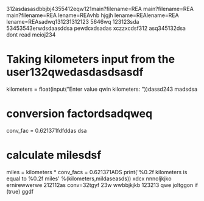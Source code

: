 312asdasasdbbjbj4355412eqw121main?filename=REA
main?filename=REA
main?filename=REA
lename=REAvhb hjgjh
lename=REAlename=REA
lename=REAsadwq131231312123
5646wq
123123sda
53453543erwdsdaasddsa
pewdcxdsadas
xczzxcdsf312
asq345132dsa
dont read meioj234
# Taking kilometers input from the user132qwedasdasdsasdf
kilometers = float(input("Enter value qwin kilometers: "))dassd243
madsdsa
# conversion factordsadqweq
conv_fac = 0.621371fdfddas
dsa
# calculate milesdsf
miles = kilometers * conv_facs = 0.621371ADS
print('%0.2f kilometers is equal to %0.2f miles' %(kilometers,mildaseasds))
xdcx  nnnoljkjko
ernirewwerwe
212112as
conv=32tgyf
23w
wwbbjkjkb
123213
qwe
joltggon if (true)
ggdf
